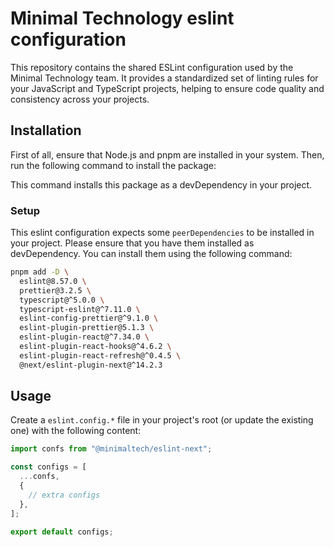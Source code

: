 # Minimal Technology eslint configuration

This repository contains the shared ESLint configuration used by the Minimal Technology team. It provides a standardized set of linting rules for your JavaScript and TypeScript projects, helping to ensure code quality and consistency across your projects.

## Installation

First of all, ensure that Node.js and pnpm are installed in your system. Then, run the following command to install the package:

This command installs this package as a devDependency in your project.

### Setup

This eslint configuration expects some `peerDependencies` to be installed in your project. Please ensure that you have them installed as devDependency.
You can install them using the following command:

```bash
pnpm add -D \
  eslint@8.57.0 \
  prettier@3.2.5 \
  typescript@^5.0.0 \
  typescript-eslint@^7.11.0 \
  eslint-config-prettier@^9.1.0 \
  eslint-plugin-prettier@5.1.3 \
  eslint-plugin-react@^7.34.0 \
  eslint-plugin-react-hooks@^4.6.2 \
  eslint-plugin-react-refresh@^0.4.5 \
  @next/eslint-plugin-next@^14.2.3
```

## Usage

Create a `eslint.config.*` file in your project's root (or update the existing one) with the following content:

```ts
import confs from "@minimaltech/eslint-next";

const configs = [
  ...confs,
  {
    // extra configs
  },
];

export default configs;
```
